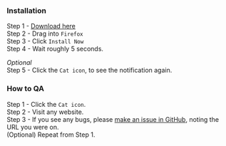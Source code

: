### Installation
Step 1 - [Download here](https://github.com/fightforthefuture/TeamFutureForFirefox/raw/master/catsignal.xpi)  
Step 2 - Drag into `Firefox`  
Step 3 - Click `Install Now`  
Step 4 - Wait roughly 5 seconds.  

*Optional*  
Step 5 - Click the `Cat icon`, to see the notification again.  

### How to QA
Step 1 - Click the `Cat icon`.  
Step 2 - Visit any website.  
Step 3 - If you see any bugs, please [make an issue in GitHub](https://github.com/fightforthefuture/TeamFutureForFirefox/issues/new), noting the URL you were on.  
(Optional) Repeat from Step 1.  
